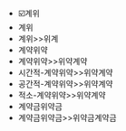 - ☑️계위
- 계위
- 계위>>위계
- 계약위약
- 계약위약>>위약계약
- 시간적-계약위약>>위약계약
- 공간적-계약위약>>위약계약
- 적소-계약위약>>위약계약
- 계약금위약금
- 계약금위약금>>위약금계약금